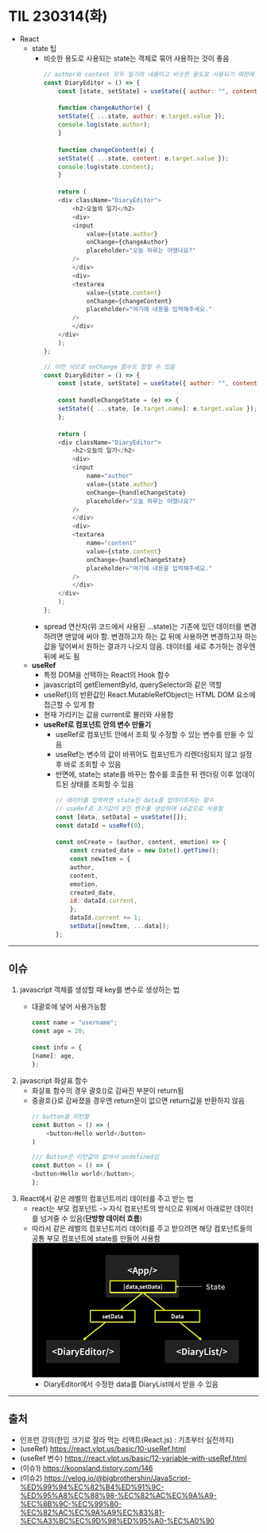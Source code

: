 # TIL 230314(화)

- React
    - state 팁
        - 비슷한 용도로 사용되는 state는 객체로 묶어 사용하는 것이 좋음
            ```javascript
            // author와 content 모두 일기의 내용이고 비슷한 용도로 사용되기 때문에 객체로 묶음
            const DiaryEditor = () => {
                const [state, setState] = useState({ author: "", content: "" });

                function changeAuthor(e) {
                setState({ ...state, author: e.target.value });
                console.log(state.author);
                }

                function changeContent(e) {
                setState({ ...state, content: e.target.value });
                console.log(state.content);
                }

                return (
                <div className="DiaryEditor">
                    <h2>오늘의 일기</h2>
                    <div>
                    <input
                        value={state.author}
                        onChange={changeAuthor}
                        placeholder="오늘 하루는 어땠나요?"
                    />
                    </div>
                    <div>
                    <textarea
                        value={state.content}
                        onChange={changeContent}
                        placeholder="여기에 내용을 입력해주세요."
                    />
                    </div>
                </div>
                );
            };
            ```
            ```javascript
            // 이런 식으로 onChange 함수도 합칠 수 있음
            const DiaryEditor = () => {
                const [state, setState] = useState({ author: "", content: "" });

                const handleChangeState = (e) => {
                setState({ ...state, [e.target.name]: e.target.value });
                };

                return (
                <div className="DiaryEditor">
                    <h2>오늘의 일기</h2>
                    <div>
                    <input
                        name="author"
                        value={state.author}
                        onChange={handleChangeState}
                        placeholder="오늘 하루는 어땠나요?"
                    />
                    </div>
                    <div>
                    <textarea
                        name="content"
                        value={state.content}
                        onChange={handleChangeState}
                        placeholder="여기에 내용을 입력해주세요."
                    />
                    </div>
                </div>
                );
            };
            ```
        - spread 연산자(위 코드에서 사용된 ...state)는 기존에 있던 데이터를 변경하려면 맨앞에 써야 함. 변경하고자 하는 값 뒤에 사용하면 변경하고자 하는 값을 덮어써서 원하는 결과가 나오지 않음. 데이터를 새로 추가하는 경우엔 뒤에 써도 됨
    - **useRef**
        - 특정 DOM을 선택하는 React의 Hook 함수
        - javascript의 getElementById, querySelector와 같은 역할
        - useRef()의 반환값인 React.MutableRefObject는 HTML DOM 요소에 접근할 수 있게 함
        - 현재 가리키는 값을 current로 불러와 사용함
        - **useRef로 컴포넌트 안의 변수 만들기**
            - useRef로 컴포넌트 안에서 조회 및 수정할 수 있는 변수를 만들 수 있음
            - useRef는 변수의 값이 바뀌어도 컴포넌트가 리렌더링되지 않고 설정 후 바로 조회할 수 있음
            - 반면에, state는 state를 바꾸는 함수를 호출한 뒤 렌더링 이후 업데이트된 상태를 조회할 수 있음
                ```javascript
                // 데이터를 입력하면 state인 data를 업데이트하는 함수
                // useRef로 초기값이 0인 변수를 생성하여 id값으로 사용함
                const [data, setData] = useState([]);
                const dataId = useRef(0);

                const onCreate = (author, content, emotion) => {
                    const created_date = new Date().getTime();
                    const newItem = {
                    author,
                    content,
                    emotion,
                    created_date,
                    id: dataId.current,
                    };
                    dataId.current += 1;
                    setData([newItem, ...data]);
                };
                ```

---

## 이슈

1. javascript 객체를 생성할 때 key를 변수로 생성하는 법
    - 대괄호에 넣어 사용가능함

        ```javascript
        const name = "username";
        const age = 20;

        const info = {
        [name]: age,
        };
        ```
2. javascript 화살표 함수
    - 화살표 함수의 경우 괄호()로 감싸진 부분이 return됨
    - 중괄호{}로 감싸졌을 경우엔 return문이 없으면 return값을 반환하지 않음
        ```javascript
        // button을 리턴함
        const Button = () => (
            <button>Hello world</button>
        )
        ```
        ```javascript
        /// Button은 리턴값이 없어서 undefined임
        const Button = () => {
        <button>Hello world</button>;
        };
        ```
3. React에서 같은 레벨의 컴포넌트끼리 데이터를 주고 받는 법
    - react는 부모 컴포넌트 -> 자식 컴포넌트의 방식으로 위에서 아래로만 데이터를 넘겨줄 수 있음(**단방향 데이터 흐름**)
    - 따라서 같은 레벨의 컴포넌트끼리 데이터를 주고 받으려면 해당 컴포넌트들의 공통 부모 컴포넌트에 state를 만들어 사용함
        ![인프런강의캡쳐](../image/230314.PNG)
        - DiaryEditor에서 수정한 data를 DiaryList에서 받을 수 있음
---
## 출처

- 인프런 강의(한입 크기로 잘라 먹는 리액트(React.js) : 기초부터 실전까지)
- (useRef) https://react.vlpt.us/basic/10-useRef.html
- (useRef 변수) https://react.vlpt.us/basic/12-variable-with-useRef.html
- (이슈1) https://koonsland.tistory.com/146
- (이슈2) https://velog.io/@bigbrothershin/JavaScript-%ED%99%94%EC%82%B4%ED%91%9C-%ED%95%A8%EC%88%98-%EC%82%AC%EC%9A%A9-%EC%8B%9C-%EC%99%80-%EC%82%AC%EC%9A%A9%EC%83%81-%EC%A3%BC%EC%9D%98%ED%95%A0-%EC%A0%90
